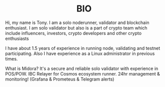 <h1 align="center">BIO</h1>
Hi, my name is Tony. I am a solo noderunner, validator and blockchain enthusiast. I am solo validator but also is a part of crypto team which include influencers, investors, crypto developers and other crypto enthusiasts

I have  about 1.5 years of experience in running node, validating and testnet participating. Also I have experience as a Linux administrator in previous times. 

What is Midora? It's a secure and reliable solo validator with experience in POS/POW. IBC Relayer for Cosmos ecosystem runner. 24hr management & monitoring! (Grafana & Prometeus & Telegram alerts)



 
 
